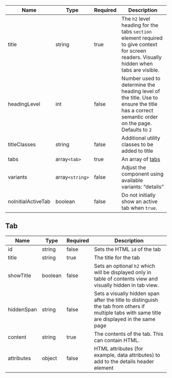 | Name               | Type            | Required | Description                                                                                                                                |
| ------------------ | --------------- | -------- | ------------------------------------------------------------------------------------------------------------------------------------------ |
| title              | string          | true     | The `h2` level heading for the tabs `section` element required to give context for screen readers. Visually hidden when tabs are visible.  |
| headingLevel       | int             | false    | Number used to determine the heading level of the title. Use to ensure the title has a correct semantic order on the page. Defaults to `2` |
| titleClasses       | string          | false    | Additional utility classes to be added to title                                                                                            |
| tabs               | array`<tab>`    | true     | An array of [tabs](#tab)                                                                                                                   |
| variants           | array`<string>` | false    | Adjust the component using available variants: “details”                                                                                   |
| noInitialActiveTab | boolean         | false    | Do not initially show an active tab when `true`.                                                                                           |

## Tab

| Name       | Type    | Required | Description                                                                                                                                    |
| ---------- | ------- | -------- | ---------------------------------------------------------------------------------------------------------------------------------------------- |
| id         | string  | false    | Sets the HTML `id` of the tab                                                                                                                  |
| title      | string  | true     | The title for the tab                                                                                                                          |
| showTitle  | boolean | false    | Sets an optional `h2` which will be displayed only in table of contents view and visually hidden in tab view.                                  |
| hiddenSpan | string  | false    | Sets a visually hidden span after the title to distinguish the tab from others if multiple tabs with same title are displayed in the same page |
| content    | string  | true     | The contents of the tab. This can contain HTML.                                                                                                |
| attributes | object  | false    | HTML attributes (for example, data attributes) to add to the details header element                                                            |
